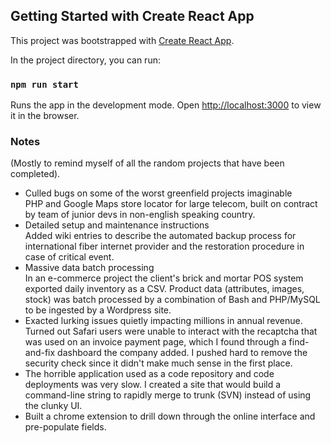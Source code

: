 ## Getting Started with Create React App

This project was bootstrapped with [Create React App](https://github.com/facebook/create-react-app).

In the project directory, you can run:

### `npm run start`

Runs the app in the development mode.
Open [http://localhost:3000](http://localhost:3000) to view it in the browser.

### Notes

(Mostly to remind myself of all the random projects that have been completed).
- Culled bugs on some of the worst greenfield projects imaginable<br>
  PHP and Google Maps store locator for large telecom, built on contract by team of junior devs in non-english speaking country.
- Detailed setup and maintenance instructions<br>
  Added wiki entries to describe the automated backup process for international fiber internet provider and the restoration procedure in case of critical event.
- Massive data batch processing<br>
  In an e-commerce project the client's brick and mortar POS system exported daily inventory as a CSV. Product data (attributes, images, stock) was batch processed by a combination of Bash and PHP/MySQL to be ingested by a Wordpress site.
- Exacted lurking issues quietly impacting millions in annual revenue.<br>
Turned out Safari users were unable to interact with the recaptcha that was used on an invoice payment page, which I found through a find-and-fix dashboard the company added. I pushed hard to remove the security check since it didn't make much sense in the first place.
- The horrible application used as a code repository and code deployments was very slow. I created a site that would build a command-line string to rapidly merge to trunk (SVN) instead of using the clunky UI.
- Built a chrome extension to drill down through the online interface and pre-populate fields.